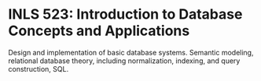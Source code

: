 # INLS 523: Introduction to Database Concepts and Applications

Design and implementation of basic database systems. Semantic modeling, relational database theory, including normalization, indexing, and query construction, SQL.